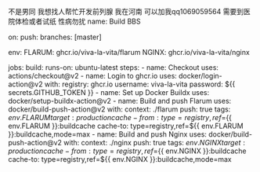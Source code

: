 不是男同
我想找人帮忙开发前列腺
我在河南
可以加我qq1069059564
需要到医院体检或者试纸
性病勿扰
name: Build BBS

on:
  push:
    branches: [master]

env:
  FLARUM: ghcr.io/viva-la-vita/flarum
  NGINX: ghcr.io/viva-la-vita/nginx

jobs:
  build:
    runs-on: ubuntu-latest
    steps:
      - name: Checkout
        uses: actions/checkout@v2
      - name: Login to ghcr.io
        uses: docker/login-action@v2
        with:
          registry: ghcr.io
          username: viva-la-vita
          password: ${{ secrets.GITHUB_TOKEN }}
      - name: Set up Docker Buildx
        uses: docker/setup-buildx-action@v2
      - name: Build and push Flarum
        uses: docker/build-push-action@v2
        with:
          context: ./flarum
          push: true
          tags: ${{ env.FLARUM }}
          target: production
          cache-from: type=registry,ref=${{ env.FLARUM }}:buildcache
          cache-to: type=registry,ref=${{ env.FLARUM }}:buildcache,mode=max
      - name: Build and push Nginx
        uses: docker/build-push-action@v2
        with:
          context: ./nginx
          push: true
          tags: ${{ env.NGINX }}
          target: production
          cache-from: type=registry,ref=${{ env.NGINX }}:buildcache
          cache-to: type=registry,ref=${{ env.NGINX }}:buildcache,mode=max
